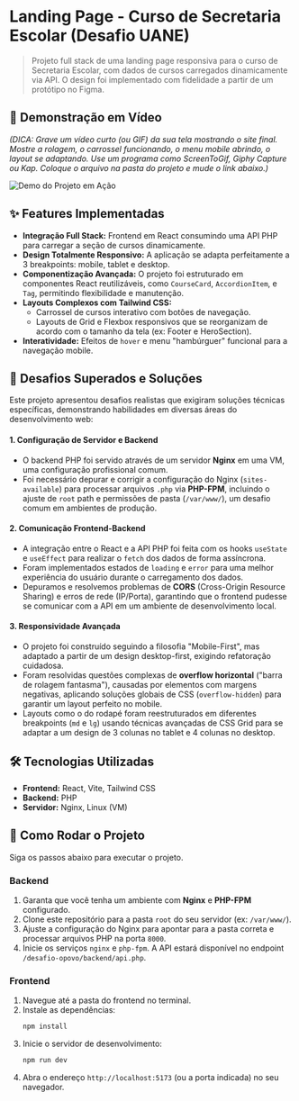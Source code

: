 # Landing Page - Curso de Secretaria Escolar (Desafio UANE)

> Projeto full stack de uma landing page responsiva para o curso de Secretaria Escolar, com dados de cursos carregados dinamicamente via API. O design foi implementado com fidelidade a partir de um protótipo no Figma.

## 🎥 Demonstração em Vídeo

*(DICA: Grave um vídeo curto (ou GIF) da sua tela mostrando o site final. Mostre a rolagem, o carrossel funcionando, o menu mobile abrindo, o layout se adaptando. Use um programa como ScreenToGif, Giphy Capture ou Kap. Coloque o arquivo na pasta do projeto e mude o link abaixo.)*

![Demo do Projeto em Ação](caminho_para_seu_gif_aqui.gif)

## ✨ Features Implementadas

- **Integração Full Stack:** Frontend em React consumindo uma API PHP para carregar a seção de cursos dinamicamente.
- **Design Totalmente Responsivo:** A aplicação se adapta perfeitamente a 3 breakpoints: mobile, tablet e desktop.
- **Componentização Avançada:** O projeto foi estruturado em componentes React reutilizáveis, como `CourseCard`, `AccordionItem`, e `Tag`, permitindo flexibilidade e manutenção.
- **Layouts Complexos com Tailwind CSS:**
  - Carrossel de cursos interativo com botões de navegação.
  - Layouts de Grid e Flexbox responsivos que se reorganizam de acordo com o tamanho da tela (ex: Footer e HeroSection).
- **Interatividade:** Efeitos de `hover` e menu "hambúrguer" funcional para a navegação mobile.

## 🚀 Desafios Superados e Soluções

Este projeto apresentou desafios realistas que exigiram soluções técnicas específicas, demonstrando habilidades em diversas áreas do desenvolvimento web:

#### 1. **Configuração de Servidor e Backend**
- O backend PHP foi servido através de um servidor **Nginx** em uma VM, uma configuração profissional comum.
- Foi necessário depurar e corrigir a configuração do Nginx (`sites-available`) para processar arquivos `.php` via **PHP-FPM**, incluindo o ajuste de `root` path e permissões de pasta (`/var/www/`), um desafio comum em ambientes de produção.

#### 2. **Comunicação Frontend-Backend**
- A integração entre o React e a API PHP foi feita com os hooks `useState` e `useEffect` para realizar o `fetch` dos dados de forma assíncrona.
- Foram implementados estados de `loading` e `error` para uma melhor experiência do usuário durante o carregamento dos dados.
- Depuramos e resolvemos problemas de **CORS** (Cross-Origin Resource Sharing) e erros de rede (IP/Porta), garantindo que o frontend pudesse se comunicar com a API em um ambiente de desenvolvimento local.

#### 3. **Responsividade Avançada**
- O projeto foi construído seguindo a filosofia "Mobile-First", mas adaptado a partir de um design desktop-first, exigindo refatoração cuidadosa.
- Foram resolvidas questões complexas de **overflow horizontal** ("barra de rolagem fantasma"), causadas por elementos com margens negativas, aplicando soluções globais de CSS (`overflow-hidden`) para garantir um layout perfeito no mobile.
- Layouts como o do rodapé foram reestruturados em diferentes breakpoints (`md` e `lg`) usando técnicas avançadas de CSS Grid para se adaptar a um design de 3 colunas no tablet e 4 colunas no desktop.

## 🛠️ Tecnologias Utilizadas

- **Frontend:** React, Vite, Tailwind CSS
- **Backend:** PHP
- **Servidor:** Nginx, Linux (VM)

## 🏁 Como Rodar o Projeto

Siga os passos abaixo para executar o projeto.

### Backend

1.  Garanta que você tenha um ambiente com **Nginx** e **PHP-FPM** configurado.
2.  Clone este repositório para a pasta `root` do seu servidor (ex: `/var/www/`).
3.  Ajuste a configuração do Nginx para apontar para a pasta correta e processar arquivos PHP na porta `8000`.
4.  Inicie os serviços `nginx` e `php-fpm`. A API estará disponível no endpoint `/desafio-opovo/backend/api.php`.

### Frontend

1.  Navegue até a pasta do frontend no terminal.
2.  Instale as dependências:
    ```bash
    npm install
    ```
3.  Inicie o servidor de desenvolvimento:
    ```bash
    npm run dev
    ```
4.  Abra o endereço `http://localhost:5173` (ou a porta indicada) no seu navegador.
